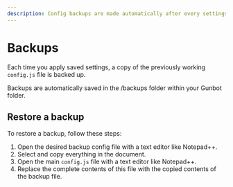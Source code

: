 ```yaml
---
description: Config backups are made automatically after every settings change.
---
```


# Backups

Each time you apply saved settings, a copy of the previously working `config.js` file is backed up.

Backups are automatically saved in the /backups folder within your Gunbot folder.

## Restore a backup

To restore a backup, follow these steps:

1. Open the desired backup config file with a text editor like Notepad++.
2. Select and copy everything in the document.
3. Open the main `config.js` file with a text editor like Notepad++.
4. Replace the complete contents of this file with the copied contents of the backup file.

